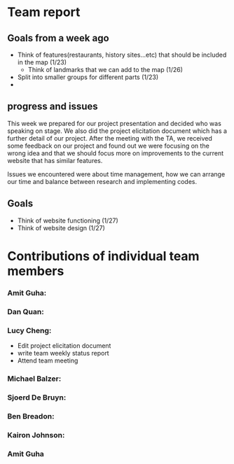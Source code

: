 # Team report

## Goals from a week ago 
- Think of features(restaurants, history sites...etc) that should be included in the map (1/23)
  - Think of landmarks that we can add to the map (1/26)
- Split into smaller groups for different parts (1/23)
- 

## progress and issues
This week we prepared for our project presentation and decided who was speaking on stage. 
We also did the project elicitation document which has a further detail of our project. 
After the meeting with the TA, we received some feedback on our project and found out we were focusing on 
the wrong idea and that we should focus more on improvements to the current website that has similar features. 


Issues we encountered were about time management, how we can arrange our time and balance between research and 
implementing codes.

## Goals
- Think of website functioning (1/27)
- Think of website design (1/27)


# Contributions of individual team members

### Amit Guha:

### Dan Quan:


### Lucy Cheng:
- Edit project elicitation document
- write team weekly status report
- Attend team meeting

### Michael Balzer:


### Sjoerd De Bruyn:


### Ben Breadon:

### Kairon Johnson:

### Amit Guha

